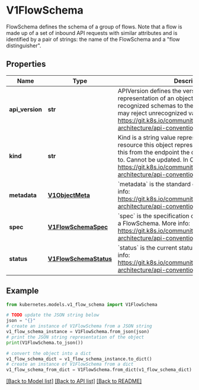 # V1FlowSchema

FlowSchema defines the schema of a group of flows. Note that a flow is made up of a set of inbound API requests with similar attributes and is identified by a pair of strings: the name of the FlowSchema and a \"flow distinguisher\".

## Properties

Name | Type | Description | Notes
------------ | ------------- | ------------- | -------------
**api_version** | **str** | APIVersion defines the versioned schema of this representation of an object. Servers should convert recognized schemas to the latest internal value, and may reject unrecognized values. More info: https://git.k8s.io/community/contributors/devel/sig-architecture/api-conventions.md#resources | [optional] 
**kind** | **str** | Kind is a string value representing the REST resource this object represents. Servers may infer this from the endpoint the client submits requests to. Cannot be updated. In CamelCase. More info: https://git.k8s.io/community/contributors/devel/sig-architecture/api-conventions.md#types-kinds | [optional] 
**metadata** | [**V1ObjectMeta**](V1ObjectMeta.md) | &#x60;metadata&#x60; is the standard object&#39;s metadata. More info: https://git.k8s.io/community/contributors/devel/sig-architecture/api-conventions.md#metadata | [optional] 
**spec** | [**V1FlowSchemaSpec**](V1FlowSchemaSpec.md) | &#x60;spec&#x60; is the specification of the desired behavior of a FlowSchema. More info: https://git.k8s.io/community/contributors/devel/sig-architecture/api-conventions.md#spec-and-status | [optional] 
**status** | [**V1FlowSchemaStatus**](V1FlowSchemaStatus.md) | &#x60;status&#x60; is the current status of a FlowSchema. More info: https://git.k8s.io/community/contributors/devel/sig-architecture/api-conventions.md#spec-and-status | [optional] 

## Example

```python
from kubernetes.models.v1_flow_schema import V1FlowSchema

# TODO update the JSON string below
json = "{}"
# create an instance of V1FlowSchema from a JSON string
v1_flow_schema_instance = V1FlowSchema.from_json(json)
# print the JSON string representation of the object
print(V1FlowSchema.to_json())

# convert the object into a dict
v1_flow_schema_dict = v1_flow_schema_instance.to_dict()
# create an instance of V1FlowSchema from a dict
v1_flow_schema_from_dict = V1FlowSchema.from_dict(v1_flow_schema_dict)
```
[[Back to Model list]](../README.md#documentation-for-models) [[Back to API list]](../README.md#documentation-for-api-endpoints) [[Back to README]](../README.md)


